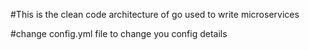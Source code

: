 #This is the clean code architecture of go used to write microservices

#change config.yml file to change you config details